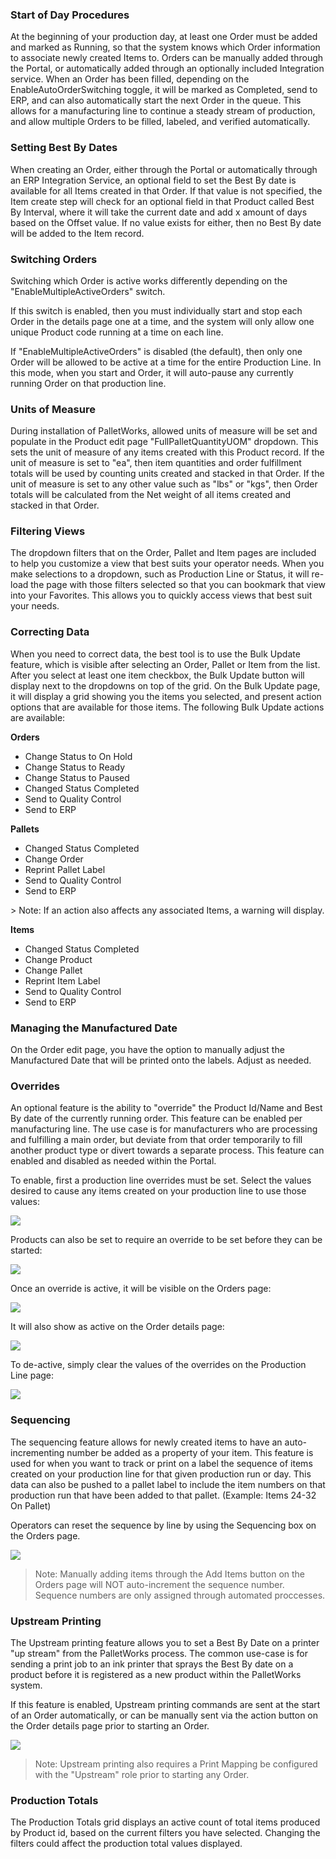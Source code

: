 ### Start of Day Procedures

At the beginning of your production day, at least one Order must be added and marked as Running, so that the system knows which Order information to associate newly created Items to. Orders can be manually added through the Portal, or automatically added through an optionally included Integration service. When an Order has been filled, depending on the EnableAutoOrderSwitching toggle, it will be marked as Completed, send to ERP, and can also automatically start the next Order in the queue. This allows for a manufacturing line to continue a steady stream of production, and allow multiple Orders to be filled, labeled, and verified automatically.

### Setting Best By Dates

When creating an Order, either through the Portal or automatically through an ERP Integration Service, an optional field to set the Best By date is available for all Items created in that Order. If that value is not specified, the Item create step will check for an optional field in that Product called Best By Interval, where it will take the current date and add x amount of days based on the Offset value. If no value exists for either, then no Best By date will be added to the Item record.

### Switching Orders

Switching which Order is active works differently depending on the "EnableMultipleActiveOrders" switch. 

If this switch is enabled, then you must individually start and stop each Order in the details page one at a time, and the system will only allow one unique Product code running at a time on each line. 

If "EnableMultipleActiveOrders" is disabled (the default), then only one Order will be allowed to be active at a time for the entire Production Line. In this mode, when you start and Order, it will auto-pause any currently running Order on that production line.

### Units of Measure

During installation of PalletWorks, allowed units of measure will be set and populate in the Product edit page "FullPalletQuantityUOM" dropdown. This sets the unit of measure of any items created with this Product record. If the unit of measure is set to "ea", then item quantities and order fulfillment totals will be used by counting units created and stacked in that Order. If the unit of measure is set to any other value such as "lbs" or "kgs", then Order totals will be calculated from the Net weight of all items created and stacked in that Order.

### Filtering Views

The dropdown filters that on the Order, Pallet and Item pages are included to help you customize a view that best suits your operator needs. When you make selections to a dropdown, such as Production Line or Status, it will re-load the page with those filters selected so that you can bookmark that view into your Favorites. This allows you to quickly access views that best suit your needs.

### Correcting Data

When you need to correct data, the best tool is to use the Bulk Update feature, which is visible after selecting an Order, Pallet or Item from the list. After you select at least one item checkbox, the Bulk Update button will display next to the dropdowns on top of the grid. On the Bulk Update page, it will display a grid showing you the items you selected, and present action options that are available for those items. The following Bulk Update actions are available:

<b>Orders</b>
<ul>
    <li>Change Status to On Hold</li>
    <li>Change Status to Ready</li>
    <li>Change Status to Paused</li>
    <li>Changed Status Completed</li>
    <li>Send to Quality Control</li>
    <li>Send to ERP</li>
</ul>

<b>Pallets</b>
<ul>
    <li>Changed Status Completed</li>
    <li>Change Order</li>
    <li>Reprint Pallet Label</li>
    <li>Send to Quality Control</li>
    <li>Send to ERP</li>
</ul>
> Note: If an action also affects any associated Items, a warning will display.

<b>Items</b>
<ul>
    <li>Changed Status Completed</li>
    <li>Change Product</li>
    <li>Change Pallet</li>
    <li>Reprint Item Label</i>
    <li>Send to Quality Control</li>
    <li>Send to ERP</li>
</ul>

### Managing the Manufactured Date

On the Order edit page, you have the option to manually adjust the Manufactured Date that will be printed onto the labels. Adjust as needed.

### Overrides

An optional feature is the ability to "override" the Product Id/Name and Best By date of the currently running order. This feature can be enabled per manufacturing line. The use case is for manufacturers who are processing and fulfilling a main order, but deviate from that order temporarily to fill another product type or divert towards a separate process. This feature can enabled and disabled as needed within the Portal.

To enable, first a production line overrides must be set. Select the values desired to cause any items created on your production line to use those values:

![](images/productionline-overrideset.jpg)

Products can also be set to require an override to be set before they can be started:

![](images/product_overrideoption.jpg)

Once an override is active, it will be visible on the Orders page:

![](images/productionline-override-active2.jpg)

It will also show as active on the Order details page:

![](images/productionline-override-active.jpg)

To de-active, simply clear the values of the overrides on the Production Line page:

![](images/productionline-override.jpg)

### Sequencing

The sequencing feature allows for newly created items to have an auto-incrementing number be added as a property of your item. This feature is used for when you want to track or print on a label the sequence of items created on your production line for that given production run or day. This data can also be pushed to a pallet label to include the item numbers on that production run that have been added to that pallet. (Example: Items 24-32 On Pallet)

Operators can reset the sequence by line by using the Sequencing box on the Orders page.

![](images/sequencing.jpg)

> Note: Manually adding items through the Add Items button on the Orders page will NOT auto-increment the sequence number. Sequence numbers are only assigned through automated proccesses.

### Upstream Printing

The Upstream printing feature allows you to set a Best By Date on a printer "up stream" from the PalletWorks process. The common use-case is for sending a print job to an ink printer that sprays the Best By date on a product before it is registered as a new product within the PalletWorks system.

If this feature is enabled, Upstream printing commands are sent at the start of an Order automatically, or can be manually sent via the action button on the Order details page prior to starting an Order.

![](images/upstreamprinting.jpg)

> Note: Upstream printing also requires a Print Mapping be configured with the "Upstream" role prior to starting any Order.

### Production Totals

The Production Totals grid displays an active count of total items produced by Product id, based on the current filters you have selected. Changing the filters could affect the production total values displayed.

